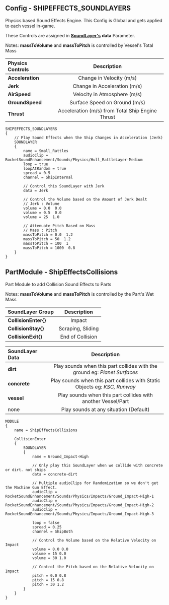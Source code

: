 ## Config - SHIPEFFECTS_SOUNDLAYERS
Physics based Sound Effects Engine. This Config is Global and gets applied to each vessel in-game.

These Controls are assigned in [**SoundLayer's**](https://github.com/ensou04/RocketSoundEnhancement/wiki/SoundLayer) **data** Parameter.

Notes: **massToVolume** and **massToPitch** is controlled by Vessel's Total Mass

| Physics Controls | Description | 
| :------------- | :----------: |
| **Acceleration** | Change in Velocity (m/s) |
| **Jerk** | Change in Acceleration (m/s) |
| **AirSpeed** | Velocity in Atmosphere (m/s) |
| **GroundSpeed** | Surface Speed on Ground (m/s) |
| **Thrust** | Acceleration (m/s) from Total Ship Engine Thrust |

    SHIPEFFECTS_SOUNDLAYERS
    {
	    // Play Sound Effects when the Ship Changes in Acceleration (Jerk)
	    SOUNDLAYER
	    {
		    name = Small_Rattles
		    audioClip = RocketSoundEnhancement/Sounds/Physics/Hull_RattleLayer-Medium
		    loop = true
		    loopAtRandom = true
		    spread = 0.5
		    channel = ShipInternal
		    
		    // Control this SoundLayer with Jerk
		    data = Jerk
		    
		    // Control the Volume based on the Amount of Jerk Dealt
		    // Jerk : Volume
		    volume = 0.0  0.0
		    volume = 0.5  0.0
		    volume = 25  1.0
		    
		    // Attenuate Pitch Based on Mass
		    // Mass : Pitch
		    massToPitch = 0.0  1.2
		    massToPitch = 50  1.2
		    massToPitch = 100  1
		    massToPitch = 1000  0.8
		}
	}


## PartModule - ShipEffectsCollisions
Part Module to add Collision Sound Effects to Parts

Notes: **massToVolume** and **massToPitch** is controlled by the Part's Wet Mass

| SoundLayer Group | Description | 
| :------------- | :----------: |
| **CollisionEnter{}** | Impact |
| **CollisionStay{}** | Scraping, Sliding |
| **CollisionExit{}** | End of Collision |


| SoundLayer Data | Description | 
| :------------- | :----------: |
| **dirt** | Play sounds when this part collides with the ground eg: *Planet Surfaces* |
| **concrete** | Play sounds when this part collides with Static Objects eg: *KSC, Runway* |
| **vessel** | Play sounds when this part collides with another Vessel/Part |
| none | Play sounds at any situation (Default) |

    MODULE
    {
	    name = ShipEffectsCollisions

		CollisionEnter
		{
			SOUNDLAYER
			{
				name = Ground_Impact-High
				
				// Only play this SoundLayer when we collide with concrete or dirt. not ships
				data = concrete-dirt
				
				// Multiple audioClips for Randomization so we don't get the Machine Gun Effect.
				audioClip = RocketSoundEnhancement/Sounds/Physics/Impacts/Ground_Impact-High-1
				audioClip = RocketSoundEnhancement/Sounds/Physics/Impacts/Ground_Impact-High-2
				audioClip = RocketSoundEnhancement/Sounds/Physics/Impacts/Ground_Impact-High-3
								    
				loop = false
				spread = 0.25
				channel = ShipBoth
				
				// Control the Volume based on the Relative Velocity on Impact
				volume = 0.0 0.0
				volume = 15 0.0
				volume = 30 1.0
				
				// Control the Pitch based on the Relative Velocity on Impact
				pitch = 0.0 0.8
				pitch = 15 0.8
				pitch = 30 1.2
			}
		}
	}

